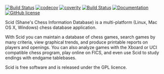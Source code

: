 [![Build Status](https://travis-ci.org/benini/scid.svg?branch=github)](https://travis-ci.org/benini/scid)
[![codecov](https://codecov.io/gh/benini/scid/branch/github/graph/badge.svg)](https://codecov.io/gh/benini/scid)
[![coverity](https://scan.coverity.com/projects/14455/badge.svg)](https://scan.coverity.com/projects/benini-scid)
[![Build Status](https://dev.azure.com/beninifulvio/beninifulvio/_apis/build/status/benini.scid?branchName=github)](https://dev.azure.com/beninifulvio/beninifulvio/_build/latest?definitionId=1&branchName=github)
[![Documentation](https://img.shields.io/badge/docs-doxygen-blue.svg)](http://scid.sourceforge.net/doxygen/html/files.html)
[![GitHub license](https://img.shields.io/badge/license-GPL-blue.svg)](https://sourceforge.net/p/scid/code/ci/master/tree/COPYING)

Scid (Shane's Chess Information Database) is a multi-platform (Linux, Mac OS X, Windows) chess database application.

With Scid you can maintain a database of chess games, search games by many criteria, view graphical trends, and produce printable reports on players and openings. You can also analyze games with the Xboard or UCI compatible chess program, play online on FICS, and even use Scid to study endings with endgame tablebases.

Scid is free software and is released under the GPL licence.
